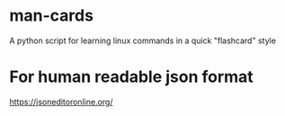 # man-cards
A python script for learning linux commands in a quick "flashcard" style

# For human readable json format
https://jsoneditoronline.org/
